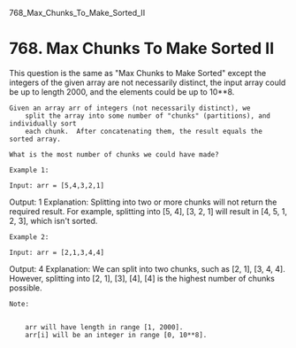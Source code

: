 768_Max_Chunks_To_Make_Sorted_II
# 768. Max Chunks To Make Sorted II

This question is the same as "Max Chunks to Make Sorted" except the integers of
        the given array are not necessarily distinct, the input array could be up to length 2000,
        and the elements could be up to 10**8.

    

    Given an array arr of integers (not necessarily distinct), we
        split the array into some number of "chunks" (partitions), and individually sort
        each chunk.  After concatenating them, the result equals the sorted array.

    What is the most number of chunks we could have made?

    Example 1:

    Input: arr = [5,4,3,2,1]
Output: 1
Explanation:
Splitting into two or more chunks will not return the required result.
For example, splitting into [5, 4], [3, 2, 1] will result in [4, 5, 1, 2, 3], which isn't sorted.

    Example 2:

    Input: arr = [2,1,3,4,4]
Output: 4
Explanation:
We can split into two chunks, such as [2, 1], [3, 4, 4].
However, splitting into [2, 1], [3], [4], [4] is the highest number of chunks possible.

    Note:

    
        arr will have length in range [1, 2000].
        arr[i] will be an integer in range [0, 10**8].